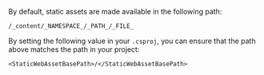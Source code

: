 By default, static assets are made available in the following path:

```
/_content/_NAMESPACE_/_PATH_/_FILE_
```

By setting the following value in your `.csproj`, you can ensure that the path above matches the path in your project:

```
<StaticWebAssetBasePath>/</StaticWebAssetBasePath>
```